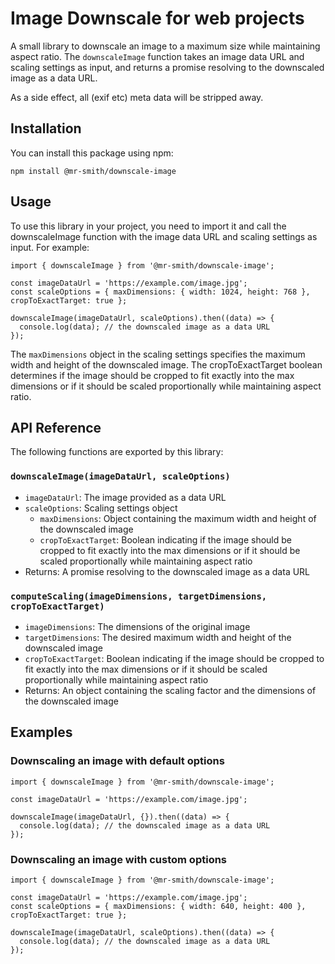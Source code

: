 # Image Downscale for web projects

A small library to downscale an image to a maximum size while maintaining aspect ratio.
The `downscaleImage` function takes an image data URL and scaling settings as input, and returns a promise resolving to the downscaled image as a data URL.

As a side effect, all (exif etc) meta data will be stripped away.

## Installation

You can install this package using npm:

```
npm install @mr-smith/downscale-image
```

## Usage

To use this library in your project, you need to import it and call the downscaleImage function with the image data URL and scaling settings as input. For example:

```
import { downscaleImage } from '@mr-smith/downscale-image';

const imageDataUrl = 'https://example.com/image.jpg';
const scaleOptions = { maxDimensions: { width: 1024, height: 768 }, cropToExactTarget: true };

downscaleImage(imageDataUrl, scaleOptions).then((data) => {
  console.log(data); // the downscaled image as a data URL
});
```

The `maxDimensions` object in the scaling settings specifies the maximum width and height of the downscaled image.
The cropToExactTarget boolean determines if the image should be cropped to fit exactly into the max dimensions or if it should be scaled proportionally while maintaining aspect ratio.

## API Reference

The following functions are exported by this library:

### `downscaleImage(imageDataUrl, scaleOptions)`

- `imageDataUrl`: The image provided as a data URL
- `scaleOptions`: Scaling settings object
  - `maxDimensions`: Object containing the maximum width and height of the downscaled image
  - `cropToExactTarget`: Boolean indicating if the image should be cropped to fit exactly into the max dimensions or if it should be scaled proportionally while maintaining aspect ratio
- Returns: A promise resolving to the downscaled image as a data URL

### `computeScaling(imageDimensions, targetDimensions, cropToExactTarget)`

- `imageDimensions`: The dimensions of the original image
- `targetDimensions`: The desired maximum width and height of the downscaled image
- `cropToExactTarget`: Boolean indicating if the image should be cropped to fit exactly into the max dimensions or if it should be scaled proportionally while maintaining aspect ratio
- Returns: An object containing the scaling factor and the dimensions of the downscaled image

## Examples

### Downscaling an image with default options

```
import { downscaleImage } from '@mr-smith/downscale-image';

const imageDataUrl = 'https://example.com/image.jpg';

downscaleImage(imageDataUrl, {}).then((data) => {
  console.log(data); // the downscaled image as a data URL
});
```

### Downscaling an image with custom options

```
import { downscaleImage } from '@mr-smith/downscale-image';

const imageDataUrl = 'https://example.com/image.jpg';
const scaleOptions = { maxDimensions: { width: 640, height: 400 }, cropToExactTarget: true };

downscaleImage(imageDataUrl, scaleOptions).then((data) => {
  console.log(data); // the downscaled image as a data URL
});
```
